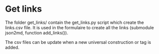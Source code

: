 # Get links

The folder get_links/ contain the get_links.py script which create the links.csv file. It is used in the formulaire to create all the links (submodule json2md, function add_links()).

The csv files can be update when a new universal construction or tag is added.